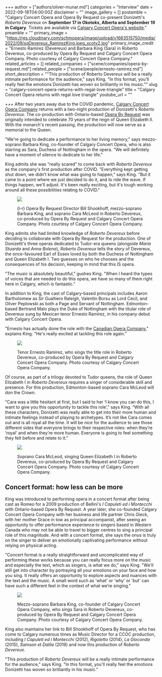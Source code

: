 +++
author = ["authors/oliver-munar.md"]
categories = "Interview"
date = 2022-09-18T04:00:00Z
disclaimer = ""
image_gallery = []
postamble = "Calgary Concert Opera and Opera By Request co-present Donizetti's _Roberto Devereux_ on **September 17 in Okotoks, Alberta and September 19 in Calgary**. Tickets are available via [Calgary Concert Opera's website](https://calgaryconcertopera.com/upcoming-events)."
preamble = ""
primary_image = "https://res.cloudinary.com/schmopera/image/upload/v1663515750/media/2022/09/sqDevereux_RamirezKing.jpeg_xcotv2.jpg"
primary_image_credit = "Ernesto Ramírez (Devereux) and Barbara King (Sara) in Roberto Devereux, co-produced by Opera By Request and Calgary Concert Opera Company. Photo courtesy of Calgary Concert Opera Company."
related_articles = []
related_companies = ["scene/companies/opera-by-request.md"]
related_people = ["scene/people/ernesto-ramirez.md"]
short_description = "\"This production of Roberto Devereux will be a really intimate performance for the audience,\" says King. \"In this format, you'll really feel the emotions Donizetti has woven so brilliantly in his music.\""
slug = "calgary-concert-opera-returns-with-regal-love-triangle"
title = "Calgary Concert Opera returns with regal love triangle"
youtube_url = ""

+++
After two years away due to the COVID pandemic, [Calgary Concert Opera Company](https://calgaryconcertopera.com/) returns with a two-night production of Donizetti's _Roberto Devereux_. The co-production with Ontario-based [Opera By Request](/scene/companies/opera-by-request/) was originally intended to celebrate 70 years of the reign of Queen Elizabeth II. With the monarch's recent passing, the production will now serve as a memorial to the Queen.

"We're going to dedicate a performance to her living memory," says mezzo-soprano Barbara King, co-founder of Calgary Concert Opera, who is also starring as Sara, Duchess of Nottingham in the opera. "We will definitely have a moment of silence to dedicate to her life."

King admits she was "really scared" to come back with _Roberto Devereux_ as the company's first production after COVID. "Everything kept getting shut down, we didn’t know what was going to happen," says King. "But it came to a point where we just decided to do it, and to ride the wave. If things happen, we'll adjust. It's been really exciting, but it's tough working around all these possibilities relating to COVID."

<figure data-type="image">

![](https://res.cloudinary.com/schmopera/image/upload/v1663515803/media/2022/09/Devereux_Shookhoff-King-McLeod_zucxqo.jpg)

<figcaption>(l-r) Opera By Request Director Bill Shookhoff, mezzo-soprano Barbara King, and soprano Cara McLeod in Roberto Devereux, co-produced by Opera By Request and Calgary Concert Opera Company. Photo courtesy of Calgary Concert Opera Company.</figcaption>  
</figure>

King admits she had limited knowledge of _Roberto Devereux_ before deciding to collaborate with Opera By Request for the production. One of Donizetti's three operas dedicated to Tudor-era queens (alongside _Maria Stuarda_ and _Anna Bolena_), _Roberto Devereux_ tells the story of Devereux, the once-favoured Earl of Essex loved by both the Duchess of Nottingham and Queen Elizabeth I. Two guesses on who he chooses and the consequences of his decision, keeping in mind that this IS opera.

"The music is absolutely beautiful," gushes King. "When I heard the types of voices that are needed to do this opera, we have so many of them right here in Calgary, which is fantastic."

In addition to King, the cast of Calgary-based principals includes Aaron Bartholomew as Sir Gualtiero Raleigh, Valentin Borsu as Lord Cecil, and Oliver Peplowski as both a Page and Servant of Nottingham. Edmonton-based Bertrand Malo plays the Duke of Nottingham with the titular role of Devereux sung by Mexican tenor Ernesto Ramírez, in his company debut with Calgary Concert Opera.

"Ernesto has actually done the role with the [Canadian Opera Company](/scene/companies/canadian-opera-company/)," explains King. "He's really excited at tackling this role again.”

<figure data-type="image">

![](https://res.cloudinary.com/schmopera/image/upload/v1663515960/media/2022/09/Devereux_ERamirez_ds5o5j.jpg)

<figcaption>Tenor Ernesto Ramírez, who sings the title role in Roberto Devereux, co-produced by Opera By Request and Calgary Concert Opera Company. Photo courtesy of Calgary Concert Opera Company.</figcaption>  
</figure>

Of course, as part of a trilogy devoted to Tudor queens, the role of Queen Elizabeth I in _Roberto Devereux_ requires a singer of considerable skill and presence. For this production, Edmonton-based soprano Cara McLeod will don the Crown.

“Cara was a little hesitant at first, but I said to her ‘I know you can do this, I want to give you this opportunity to tackle this role’,” says King. “With all these characters, Donizetti was really able to get into their more human and intimate feelings instead of playing to archetypes. It’s not like Cara comes out and is all royal all the time. It will be nice for the audience to see those different sides that everyone brings to their respective roles: when they’re ‘royal’ and when they’re more human. Everyone is going to feel something they felt before and relate to it.”

<figure data-type="image">

![](https://res.cloudinary.com/schmopera/image/upload/v1663516013/media/2022/09/Devereux_CaraMcleod_ubpucy.jpg)

<figcaption>Soprano Cara McLeod, singing Queen Elizabeth I in Roberto Devereux, co-produced by Opera By Request and Calgary Concert Opera Company. Photo courtesy of Calgary Concert Opera Company.</figcaption>  
</figure>

## Concert format: how less can be more

King was introduced to performing opera in a concert format after being cast as Romeo for a 2009 production of Bellini's _I Capuleti ed i Montecchi_ with Ontario-based Opera By Request. A year later, she co-founded Calgary Concert Opera Company with her business and life partner Chris Gieck, with her mother Grace in tow as principal accompanist, after seeing an opportunity to offer performance experience to singers based in Western Canada who may not be able to travel to bigger centres to sing a principal role of this magnitude. And with a concert format, she says the onus is truly on the singer to deliver an emotionally captivating performance without relying on physical acting.

"Concert format is a really straightforward and uncomplicated way of performing these works because you can really focus more on the music and especially the text, which as singers, is what we do," says King. "We'll still get into character by portraying all your emotions on your face and how you sing. It really offers an opportunity to explore aspects and nuances with the text and the music. A small word such as 'what' or 'why' or 'but' can have such a different feel in the context of what we’re singing."

<figure data-type="image">

![](https://res.cloudinary.com/schmopera/image/upload/v1663516037/media/2022/09/Devereux_BarbaraKing_q0ibhf.jpg)

<figcaption>Mezzo-soprano Barbara King, co-founder of Calgary Concert Opera Company, who sings Sara in Roberto Devereux, co-produced by Opera By Request and Calgary Concert Opera Company. Photo courtesy of Calgary Concert Opera Company.</figcaption>  
</figure>

King also maintains her link to Bill Shookhoff of Opera By Request, who has come to Calgary numerous times as Music Director for a CCOC production, including _I Capuleti ed i Montecchi_ (2012), _Rigoletto_ (2014), _La Gioconda_ (2015), _Samson et Dalila_ (2019) and now this production of _Roberto Devereux_.

"This production of _Roberto Devereux_ will be a really intimate performance for the audience," says King. "In this format, you'll really feel the emotions Donizetti has woven so brilliantly in his music."